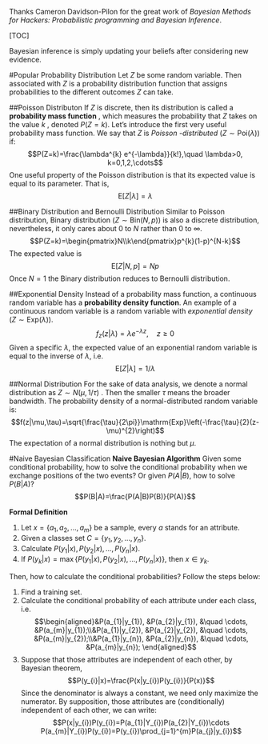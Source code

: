 ﻿Thanks Cameron Davidson-Pilon for the great work of *Bayesian Methods for Hackers: Probabilistic programming and Bayesian Inference*.

[TOC]

Bayesian inference is simply updating your beliefs after considering new evidence.

#Popular Probability Distribution
Let $Z$ be some random variable. Then associated with $Z$ is a probability distribution function that assigns probabilities to the different outcomes $Z$ can take.

##Poisson Distributon
If $Z$ is discrete, then its distribution is called a **probability mass function** , which measures the probability that $Z$ takes on the value $k$ , denoted $P(Z = k )$. Let’s introduce the first very useful probability mass function. We say that $Z$ is *Poisson -distributed* ($Z \sim \mathrm{Poi}(\lambda)$) if:
$$P(Z=k)=\frac{\lambda^{k} e^{-\lambda}}{k!},\quad \lambda>0, k=0,1,2,\cdots$$ One useful property of the Poisson distribution is that its expected value is equal to its parameter. That is,
$$\mathrm{E}[Z|\lambda]=\lambda$$

##Binary Distribution and Bernoulli Distribution
Similar to Poisson distribution, Binary distribution ($Z\sim\mathrm{Bin}(N,p)$) is also a discrete distribution, nevertheless, it only cares about $0$ to $N$ rather than $0$ to $\infty$. 
$$P(Z=k)=\begin{pmatrix}N\\k\end{pmatrix}p^{k}(1-p)^{N-k}$$ The expected value is
$$\mathrm{E}[Z|N,p]=Np$$ Once $N=1$ the Binary distribution reduces to Bernoulli distribution.

##Exponential Density
Instead of a probability mass function, a continuous random variable has a **probability density function**. An example of a continuous random variable is a random variable with *exponential density* ($Z\sim \mathrm{Exp}(\lambda)$).
$$f_{z}(z|\lambda)=\lambda e^{-\lambda z},\quad z\geq 0$$ Given a specific $\lambda$, the expected value of an exponential random variable is equal to the inverse of $\lambda$, i.e.
$$\mathrm{E}[Z|\lambda]=1/\lambda$$

##Normal Distribution
For the sake of data analysis, we denote a normal distribution as $Z\sim N(\mu, 1/\tau)$ . Then the smaller $\tau$ means the broader bandwidth. The probability density of a normal-distributed random variable is:
$$f(z|\mu,\tau)=\sqrt{\frac{\tau}{2\pi}}\mathrm{Exp}\left(-\frac{\tau}{2}(z-\mu)^{2}\right)$$ The expectation of a normal distribution is nothing but $\mu$. 

#Naive Bayesian Classification
**Naive Bayesian Algorithm**
Given some conditional probability, how to solve the conditional probability when we exchange positions of the two events? Or given $P(A|B)$, how to solve $P(B|A)$?
$$P(B|A)=\frac{P(A|B)P(B)}{P(A)}$$

**Formal Definition**

 1. Let $x=\{a_{1},a_{2},\dots,a_{m}\}$ be a sample, every $a$ stands for an attribute.
 2. Given a classes set $C=\{y_{1},y_{2},\dots,y_{n}\}$.
 3. Calculate $P(y_{1}|x),P(y_{2}|x),\dots,P(y_{n}|x)$.
 4. If $P(y_{k}|x)=\max\{P(y_{1}|x),P(y_{2}|x),\dots,P(y_{n}|x)\}$, then $x\in y_{k}$.

Then, how to calculate the conditional probabilities? Follow the steps below:

 1. Find a training set.
 2. Calculate the conditional probability of each attribute under each class, i.e. $$\begin{aligned}&P(a_{1}|y_{1}), &P(a_{2}|y_{1}), &\quad \cdots, &P(a_{m}|y_{1});\\&P(a_{1}|y_{2}), &P(a_{2}|y_{2}), &\quad \cdots, &P(a_{m}|y_{2});\\&P(a_{1}|y_{n}), &P(a_{2}|y_{n}), &\quad \cdots, &P(a_{m}|y_{n}); \end{aligned}$$
 3. Suppose that those attributes are independent of each other, by Bayesian theorem,$$P(y_{i}|x)=\frac{P(x|y_{i})P(y_{i})}{P(x)}$$ Since the denominator is always a constant, we need only maximize the numerator. By supposition, those attributes are (conditionally) independent of each other, we can write:$$P(x|y_{i})P(y_{i})=P(a_{1}|Y_{i})P(a_{2}|Y_{i})\cdots P(a_{m}|Y_{i})P(y_{i})=P(y_{i})\prod_{j=1}^{m}P(a_{j}|y_{i})$$